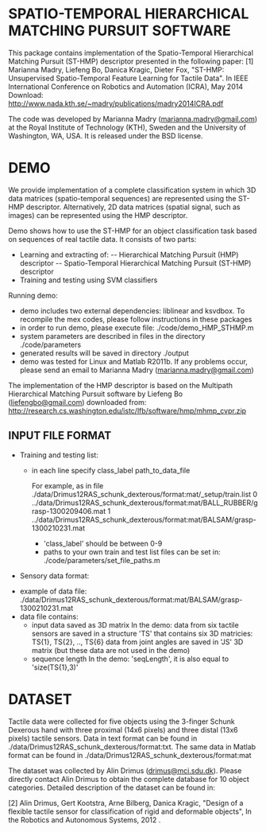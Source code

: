 SPATIO-TEMPORAL HIERARCHICAL MATCHING PURSUIT SOFTWARE
=======================================================
This package contains implementation of the Spatio-Temporal Hierarchical Matching Pursuit (ST-HMP) descriptor presented in the following paper:
[1] Marianna Madry, Liefeng Bo, Danica Kragic, Dieter Fox, "ST-HMP: Unsupervised Spatio-Temporal Feature Learning for Tactile Data". In IEEE International Conference on Robotics and Automation (ICRA), May 2014
Download: http://www.nada.kth.se/~madry/publications/madry2014ICRA.pdf

The code was developed by Marianna Madry (marianna.madry@gmail.com) at the Royal Institute of Technology (KTH), Sweden and the University of Washington, WA, USA.
It is released under the BSD license.


DEMO
=================
We provide implementation of a complete classification system in which 3D data matrices (spatio-temporal sequences) are represented using the ST-HMP descriptor. Alternatively, 2D data matrices (spatial signal, such as images) can be represented using the HMP descriptor. 

Demo shows how to use the ST-HMP for an object classification task based on sequences of real tactile data. It consists of two parts: 
- Learning and extracting of:
   -- Hierarchical Matching Pursuit (HMP) descriptor
   -- Spatio-Temporal Hierarchical Matching Pursuit (ST-HMP) descriptor
- Training and testing using SVM classifiers

Running demo: 
  - demo includes two external dependencies: liblinear and ksvdbox. To recompile the mex codes, please follow instructions in these packages
  - in order to run demo, please execute file: ./code/demo_HMP_STHMP.m
  - system parameters are described in files in the directory ./code/parameters
  - generated results will be saved in directory ./output
  - demo was tested for Linux and Matlab R2011b. If any problems occur, please send an email to Marianna Madry (marianna.madry@gmail.com)

The implementation of the HMP descriptor is based on the Multipath Hierarchical Matching Pursuit software by Liefeng Bo (liefengbo@gmail.com) downloaded from: http://research.cs.washington.edu/istc/lfb/software/hmp/mhmp_cvpr.zip

INPUT FILE FORMAT
------------------
* Training and testing list:
  - in each line specify
    class_label path_to_data_file
    
    For example, as in file ./data/Drimus12RAS_schunk_dexterous/format:mat/_setup/train.list
    0 ../data/Drimus12RAS_schunk_dexterous/format:mat/BALL_RUBBER/grasp-1300209406.mat
    1 ../data/Drimus12RAS_schunk_dexterous/format:mat/BALSAM/grasp-1300210231.mat
    
    - 'class_label' should be between 0-9
    - paths to your own train and test list files can be set in: ./code/parameters/set_file_paths.m 

* Sensory data format:
 - example of data file: ./data/Drimus12RAS_schunk_dexterous/format:mat/BALSAM/grasp-1300210231.mat
 - data file contains:
    - input data saved as 3D matrix 
      In the demo: data from six tactile sensors are saved in a structure 'TS' that contains six 3D matricies: TS{1}, TS{2}, .., TS{6} 
		   data from joint angles are saved in 'JS' 3D matrix (but these data are not used in the demo)
    - sequence length 
      In the demo: 'seqLength', it is also equal to 'size(TS{1},3)'
      

DATASET
=================
Tactile data were collected for five objects using the 3-finger Schunk Dexerous hand with three proximal (14x6 pixels) and three distal (13x6 pixels) tactile sensors. 
Data in text format can be found in ./data/Drimus12RAS_schunk_dexterous/format:txt. The same data in Matlab format can be found in ./data/Drimus12RAS_schunk_dexterous/format:mat 

The dataset was collected by Alin Drimus (drimus@mci.sdu.dk). Please directly contact Alin Drimus to obtain the complete database for 10 object categories.
Detailed description of the dataset can be found in:

[2] Alin Drimus, Gert Kootstra, Arne Bilberg, Danica Kragic, "Design of a flexible tactile sensor for classification of rigid and deformable objects", In the Robotics and Autonomous Systems, 2012
.

